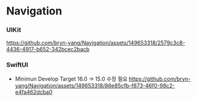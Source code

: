 # Navigation

### UIKit
https://github.com/bryn-yang/Navigation/assets/149653318/2579c3c8-4436-4917-b652-342bcec2bacb 

### SwiftUI
- Minimun Develop Target 16.0 -> 15.0 수정 필요
https://github.com/bryn-yang/Navigation/assets/149653318/86e85cfb-f873-46f0-98c2-e4fa462dcba0

